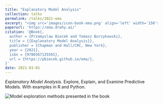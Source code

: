 ```yaml
---
title: "Explanatory Model Analysis"
collection: talks
permalink: /talks/2021-ema
excerpt: "<img src='images/icon-book-ema.png' align='left' width='150'> Explore, Explain, and Examine Predictive Models. With examples in R and Python. "
paperurl: 'https://ema.drwhy.ai/'
citation: '@Book{,
  author = {Przemyslaw Biecek and Tomasz Burzykowski},
  title = {{Explanatory Model Analysis}},
  publisher = {Chapman and Hall/CRC, New York},
  year = {2021},
  isbn = {9780367135591},
  url = {https://pbiecek.github.io/ema/},
}'
date: 2021-03-01
---
```



*Explanatory Model Analysis.*
Explore, Explain, and Examine Predictive Models. With examples in R and Python.

![Model exploration methods presented in the book](https://ema.drwhy.ai/figure/UMEPpiramide.png)


